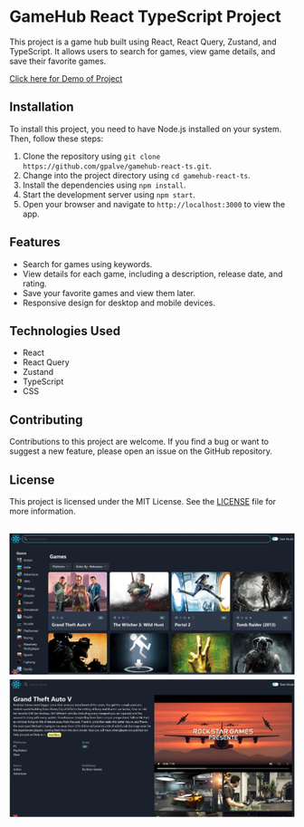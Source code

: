 <!DOCTYPE html>
<html lang="en">
<head>
  <meta charset="UTF-8">
  
</head>
<body>
  <h1>GameHub React TypeScript Project</h1> 
 
  <p>This project is a game hub built using React, React Query, Zustand, and TypeScript. It allows users to search for games, view game details, and save their favorite games.</p>
 <a href="https://gamehub-gpalve.netlify.app/">Click here for Demo of Project</a>
  <h2>Installation</h2>
  <p>To install this project, you need to have Node.js installed on your system. Then, follow these steps:</p>
  <ol>
    <li>Clone the repository using <code>git clone https://github.com/gpalve/gamehub-react-ts.git</code>.</li>
    <li>Change into the project directory using <code>cd gamehub-react-ts</code>.</li>
    <li>Install the dependencies using <code>npm install</code>.</li>
    <li>Start the development server using <code>npm start</code>.</li>
    <li>Open your browser and navigate to <code>http://localhost:3000</code> to view the app.</li>
  </ol>

  <h2>Features</h2>
  <ul>
    <li>Search for games using keywords.</li>
    <li>View details for each game, including a description, release date, and rating.</li>
    <li>Save your favorite games and view them later.</li>
    <li>Responsive design for desktop and mobile devices.</li>
  </ul>

  <h2>Technologies Used</h2>
  <ul>
    <li>React</li>
    <li>React Query</li>
    <li>Zustand</li>
    <li>TypeScript</li>
    <li>CSS</li>
  </ul>

  <h2>Contributing</h2>
  <p>Contributions to this project are welcome. If you find a bug or want to suggest a new feature, please open an issue on the GitHub repository.</p>

  <h2>License</h2>
  <p>This project is licensed under the MIT License. See the <a href="LICENSE">LICENSE</a> file for more information.</p> <br>
  <img src="https://github.com/gpalve/gamehub-react-ts/blob/main/public/ss.jpg?raw=true">
</body>
</html>
